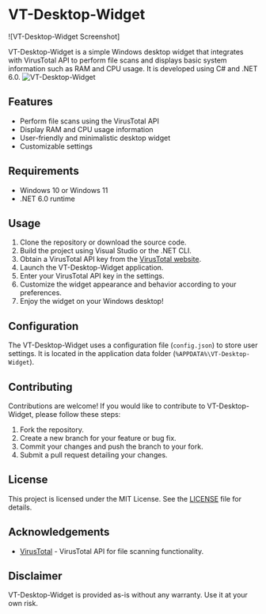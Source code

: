 # VT-Desktop-Widget

![VT-Desktop-Widget Screenshot]

VT-Desktop-Widget is a simple Windows desktop widget that integrates with VirusTotal API to perform file scans and displays basic system information such as RAM and CPU usage. It is developed using C# and .NET 6.0.
![VT-Desktop-Widget](https://github.com/AlexRasch/VT-Desktop-Widget/assets/46262688/3d4b4bf7-1168-4218-b099-3d6ca0d88b57)


## Features

- Perform file scans using the VirusTotal API
- Display RAM and CPU usage information
- User-friendly and minimalistic desktop widget
- Customizable settings

## Requirements

- Windows 10 or Windows 11
- .NET 6.0 runtime

## Usage

1. Clone the repository or download the source code.
2. Build the project using Visual Studio or the .NET CLI.
3. Obtain a VirusTotal API key from the [VirusTotal website](https://www.virustotal.com).
4. Launch the VT-Desktop-Widget application.
5. Enter your VirusTotal API key in the settings.
6. Customize the widget appearance and behavior according to your preferences.
7. Enjoy the widget on your Windows desktop!

## Configuration

The VT-Desktop-Widget uses a configuration file (`config.json`) to store user settings. It is located in the application data folder (`%APPDATA%\VT-Desktop-Widget`).

## Contributing

Contributions are welcome! If you would like to contribute to VT-Desktop-Widget, please follow these steps:

1. Fork the repository.
2. Create a new branch for your feature or bug fix.
3. Commit your changes and push the branch to your fork.
4. Submit a pull request detailing your changes.

## License

This project is licensed under the MIT License. See the [LICENSE](LICENSE) file for details.

## Acknowledgements

- [VirusTotal](https://www.virustotal.com) - VirusTotal API for file scanning functionality.

## Disclaimer

VT-Desktop-Widget is provided as-is without any warranty. Use it at your own risk.

